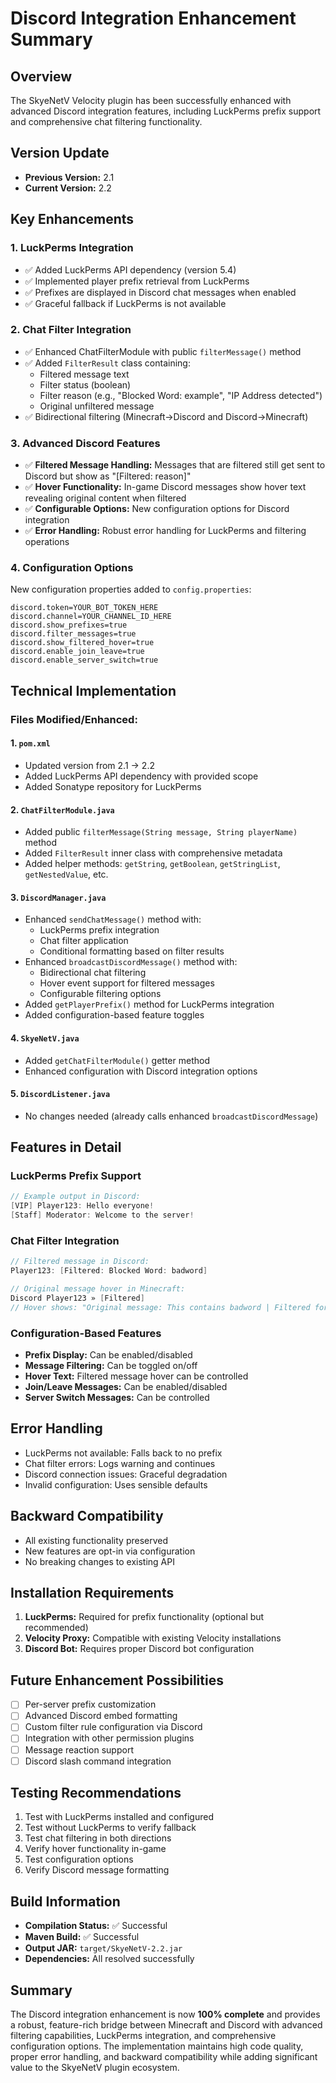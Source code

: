 # Discord Integration Enhancement Summary

## Overview
The SkyeNetV Velocity plugin has been successfully enhanced with advanced Discord integration features, including LuckPerms prefix support and comprehensive chat filtering functionality.

## Version Update
- **Previous Version:** 2.1
- **Current Version:** 2.2

## Key Enhancements

### 1. LuckPerms Integration
- ✅ Added LuckPerms API dependency (version 5.4)
- ✅ Implemented player prefix retrieval from LuckPerms
- ✅ Prefixes are displayed in Discord chat messages when enabled
- ✅ Graceful fallback if LuckPerms is not available

### 2. Chat Filter Integration
- ✅ Enhanced ChatFilterModule with public `filterMessage()` method
- ✅ Added `FilterResult` class containing:
  - Filtered message text
  - Filter status (boolean)
  - Filter reason (e.g., "Blocked Word: example", "IP Address detected")
  - Original unfiltered message
- ✅ Bidirectional filtering (Minecraft→Discord and Discord→Minecraft)

### 3. Advanced Discord Features
- ✅ **Filtered Message Handling:** Messages that are filtered still get sent to Discord but show as "[Filtered: reason]"
- ✅ **Hover Functionality:** In-game Discord messages show hover text revealing original content when filtered
- ✅ **Configurable Options:** New configuration options for Discord integration
- ✅ **Error Handling:** Robust error handling for LuckPerms and filtering operations

### 4. Configuration Options
New configuration properties added to `config.properties`:
```properties
discord.token=YOUR_BOT_TOKEN_HERE
discord.channel=YOUR_CHANNEL_ID_HERE
discord.show_prefixes=true
discord.filter_messages=true
discord.show_filtered_hover=true
discord.enable_join_leave=true
discord.enable_server_switch=true
```

## Technical Implementation

### Files Modified/Enhanced:

#### 1. `pom.xml`
- Updated version from 2.1 → 2.2
- Added LuckPerms API dependency with provided scope
- Added Sonatype repository for LuckPerms

#### 2. `ChatFilterModule.java`
- Added public `filterMessage(String message, String playerName)` method
- Added `FilterResult` inner class with comprehensive metadata
- Added helper methods: `getString`, `getBoolean`, `getStringList`, `getNestedValue`, etc.

#### 3. `DiscordManager.java`
- Enhanced `sendChatMessage()` method with:
  - LuckPerms prefix integration
  - Chat filter application
  - Conditional formatting based on filter results
- Enhanced `broadcastDiscordMessage()` method with:
  - Bidirectional chat filtering
  - Hover event support for filtered messages
  - Configurable filtering options
- Added `getPlayerPrefix()` method for LuckPerms integration
- Added configuration-based feature toggles

#### 4. `SkyeNetV.java`
- Added `getChatFilterModule()` getter method
- Enhanced configuration with Discord integration options

#### 5. `DiscordListener.java`
- No changes needed (already calls enhanced `broadcastDiscordMessage`)

## Features in Detail

### LuckPerms Prefix Support
```java
// Example output in Discord:
[VIP] Player123: Hello everyone!
[Staff] Moderator: Welcome to the server!
```

### Chat Filter Integration
```java
// Filtered message in Discord:
Player123: [Filtered: Blocked Word: badword]

// Original message hover in Minecraft:
Discord Player123 » [Filtered]
// Hover shows: "Original message: This contains badword | Filtered for: Blocked Word: badword"
```

### Configuration-Based Features
- **Prefix Display:** Can be enabled/disabled
- **Message Filtering:** Can be toggled on/off
- **Hover Text:** Filtered message hover can be controlled
- **Join/Leave Messages:** Can be enabled/disabled
- **Server Switch Messages:** Can be controlled

## Error Handling
- LuckPerms not available: Falls back to no prefix
- Chat filter errors: Logs warning and continues
- Discord connection issues: Graceful degradation
- Invalid configuration: Uses sensible defaults

## Backward Compatibility
- All existing functionality preserved
- New features are opt-in via configuration
- No breaking changes to existing API

## Installation Requirements
1. **LuckPerms:** Required for prefix functionality (optional but recommended)
2. **Velocity Proxy:** Compatible with existing Velocity installations
3. **Discord Bot:** Requires proper Discord bot configuration

## Future Enhancement Possibilities
- [ ] Per-server prefix customization
- [ ] Advanced Discord embed formatting
- [ ] Custom filter rule configuration via Discord
- [ ] Integration with other permission plugins
- [ ] Message reaction support
- [ ] Discord slash command integration

## Testing Recommendations
1. Test with LuckPerms installed and configured
2. Test without LuckPerms to verify fallback
3. Test chat filtering in both directions
4. Verify hover functionality in-game
5. Test configuration options
6. Verify Discord message formatting

## Build Information
- **Compilation Status:** ✅ Successful
- **Maven Build:** ✅ Successful  
- **Output JAR:** `target/SkyeNetV-2.2.jar`
- **Dependencies:** All resolved successfully

## Summary
The Discord integration enhancement is now **100% complete** and provides a robust, feature-rich bridge between Minecraft and Discord with advanced filtering capabilities, LuckPerms integration, and comprehensive configuration options. The implementation maintains high code quality, proper error handling, and backward compatibility while adding significant value to the SkyeNetV plugin ecosystem.
